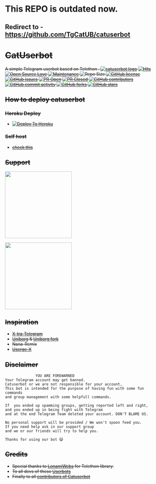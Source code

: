 # This REPO is outdated now. 
## Redirect to - https://github.com/TgCatUB/catuserbot

# ~~CatUserbot~~
~~A simple Telegram userbot based on Telethon .
[![catuserbot logo](https://telegra.ph/file/b7dc845e3a48cde0d7bb1.jpg)](https://dashboard.heroku.com/new?button-url=https%3A%2F%2Fgithub.com%2Fsandy1709%2Fcatuserbot%2Ftree%2Fbugs&template=https%3A%2F%2Fgithub.com%2Fsandy1709%2Fcatuserbot)
[![Hits](https://hits.seeyoufarm.com/api/count/incr/badge.svg?url=https%3A%2F%2Fgithub.com%2Fsandy1709%2Fcatuserbot&count_bg=%2379C83D&title_bg=%23555555&icon=&icon_color=%23E7E7E7&title=hits&edge_flat=false)](https://github.com/TgCatUB/catuserbot)
[![Open Source Love](https://badges.frapsoft.com/os/v2/open-source.png?v=103)](https://github.com/ellerbrock/open-source-badges/)
[![Maintenance](https://img.shields.io/badge/Maintained%3F-yes-green?&style=flat-square)](https://GitHub.com/Jisan09/catuserbot/graphs/commit-activity) 
![Repo Size](https://img.shields.io/github/repo-size/Jisan09/catuserbot?&style=flat-square&logo=github)
[![GitHub license](https://img.shields.io/github/license/Jisan09/catuserbot?&style=flat-square&logo=github)](https://github.com/Jisan09/catuserbot/blob/master/LICENSE)
[![GitHub issues](https://img.shields.io/github/issues/Jisan09/catuserbot?&style=flat-square&logo=github)](https://github.com/Jisan09/catuserbot/issues)
[![PR Open](https://img.shields.io/github/issues-pr/Jisan09/catuserbot?&style=flat-square&logo=github)](https://github.com/Jisan09/catuserbot/pulls)
[![PR Closed](https://img.shields.io/github/issues-pr-closed/Jisan09/catuserbot?&style=flat-square&logo=github)](https://github.com/Jisan09/catuserbot/pulls?q=is:closed)
[![GitHub contributors](https://img.shields.io/github/contributors/sandy1709/catuserbot?&style=flat-square&logo=github)](https://GitHub.com/sandy1709/catuserbot/graphs/contributors/)
[![GitHub commit activity](https://img.shields.io/github/commit-activity/m/Jisan09/catuserbot?&style=flat-square&logo=github)](https://github.com/Jisan09/catuserbot/graphs/commit-activity)
[![GitHub forks](https://img.shields.io/github/forks/Jisan09/catuserbot?&style=flat-square&logo=github)](https://github.com/Jisan09/catuserbot/fork)
[![GitHub stars](https://img.shields.io/github/stars/Jisan09/catuserbot?&style=flat-square&logo=github)](https://github.com/Jisan09/catuserbot/stargazers)~~



## ~~How to deploy catuserbot~~
### ~~Heroku Deploy~~
  - ~~[![Deploy To Heroku](https://www.herokucdn.com/deploy/button.svg)](https://github.com/satyam123raj66/catuserbot)~~

### ~~Self host~~
  - ~~[check this](https://catuserbot.gitbook.io/catuserbot/tutorial/self-host)~~
  
## ~~Support~~
   <a href="https://t.me/catuserbot17"><img src="https://img.shields.io/badge/Channel%20Support%3F-yes-green?&style=flat-square?&logo=telegram" width=220px></a></p>
   <a href="https://t.me/catuserbot_support"><img src="https://img.shields.io/badge/Group%20Support%3F-yes-green?&style=flat-square?&logo=telegram" width=220px></a></p>
   
## ~~Inspiration~~
   - ~~[X-tra-Telegram](https://github.com/Dark-Princ3/X-tra-Telegram)~~
   - ~~[Uniborg](https://github.com/SpEcHiDe/UniBorg) & [Uniborg fork](https://github.com/ravana69/PornHub)~~
   - ~~Nana-Remix~~
   - ~~[Userge-X](https://github.com/code-rgb/USERGE-X/)~~

## ~~Disclaimer~~

```
              YOU ARE FOREWARNED
Your Telegram account may get banned.   
Catuserbot or we are not responsible for your account, 
This bot is intended for the purpose of having fun with some fun commands 
and group management with some helpfull commands.

If  you ended up spamming groups, getting reported left and right, 
and you ended up in being fight with Telegram 
and at the end Telegram Team deleted your account. DON'T BLAME US.

No personal support will be provided / We won't spoon feed you. 
If you need help ask in our support group 
and we or our friends will try to help you.

Thanks for using our bot 😺
```

## ~~Credits~~
   - ~~Special thanks to [LonamiWebs](https://github.com/LonamiWebs/Telethon/) for Telethon library.~~
   - ~~To all devs of these [Userbots](https://github.com/TgCatUB/catuserbot/tree/bugs#inspiration)~~
   - ~~Finally to all [contributors of Catuserbot](https://github.com/TgCatUB/catuserbot/graphs/contributors)~~

